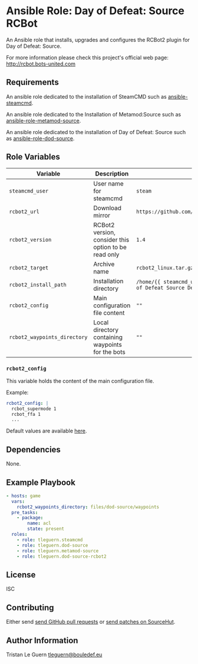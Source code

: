 # Ansible Role: Day of Defeat: Source RCBot

An Ansible role that installs, upgrades and configures the RCBot2 plugin for Day of Defeat: Source.

For more information please check this project's official web page: <http://rcbot.bots-united.com>

## Requirements

An ansible role dedicated to the installation of SteamCMD such as [ansible-steamcmd](https://github.com/tleguern/ansible-steamcmd).

An ansible role dedicated to the Installation of Metamod:Source such as [ansible-role-metamod-source](https://github.com/tleguern/ansible-role-metamod-source).

An ansible role dedicated to the installation of Day of Defeat: Source such as [ansible-role-dod-source](https://github.com/tleguern/ansible-role-dod-source).

## Role Variables

| Variable | Description | Default |
|----------|-------------|---------|
| `steamcmd_user` | User name for steamcmd | `steam` |
| `rcbot2_url` | Download mirror | `https://github.com/APGRoboCop/rcbot2/releases/download/` |
| `rcbot2_version` | RCBot2 version, consider this option to be read only | `1.4` |
| `rcbot2_target` | Archive name | `rcbot2_linux.tar.gz` |
| `rcbot2_install_path` | Installation directory | `/home/{{ steamcmd_user }}/.steam/steamapps/common/Day of Defeat Source Dedicated Server/dod` |
| `rcbot2_config` | Main configuration file content | `""` |
| `rcbot2_waypoints_directory` | Local directory containing waypoints for the bots | `""` |

### `rcbot2_config`

This variable holds the content of the main configuration file.

Example:

```yaml
rcbot2_config: |
  rcbot_supermode 1
  rcbot_ffa 1
  ...
```

Default values are available [here](https://github.com/APGRoboCop/rcbot2/blob/master/package/config/config.ini).

## Dependencies

None.

## Example Playbook

```yaml
- hosts: game
  vars:
    rcbot2_waypoints_directory: files/dod-source/waypoints
  pre_tasks:
    - package:
        name: acl
        state: present
  roles:
    - role: tleguern.steamcmd
    - role: tleguern.dod-source
    - role: tleguern.metamod-source
    - role: tleguern.dod-source-rcbot2
```

## License

ISC

## Contributing

Either send [send GitHub pull requests](https://github.com/tleguern/ansible-role-dod-source-rcbot2) or [send patches on SourceHut](https://lists.sr.ht/~tleguern/misc).

## Author Information

Tristan Le Guern <tleguern@bouledef.eu>
